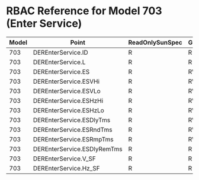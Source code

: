 # RBAC Reference for Model 703 (Enter Service)

| Model | Point | ReadOnlySunSpec | GridServiceSunSpec | NetworkAdministratorSunSpec | SuperAdministratorSpec | 
|-------|-------|------------------|---------------------|------------------|--------------------|
| 703 | DEREnterService.ID | R | R | R | R |
| 703 | DEREnterService.L | R | R | R | R |
| 703 | DEREnterService.ES | R | RW | R | RW |
| 703 | DEREnterService.ESVHi | R | RW | R | RW |
| 703 | DEREnterService.ESVLo | R | RW | R | RW |
| 703 | DEREnterService.ESHzHi | R | RW | R | RW |
| 703 | DEREnterService.ESHzLo | R | RW | R | RW |
| 703 | DEREnterService.ESDlyTms | R | RW | R | RW |
| 703 | DEREnterService.ESRndTms | R | RW | R | RW |
| 703 | DEREnterService.ESRmpTms | R | RW | R | RW |
| 703 | DEREnterService.ESDlyRemTms | R | R | R | R |
| 703 | DEREnterService.V_SF | R | R | R | R |
| 703 | DEREnterService.Hz_SF | R | R | R | R |
